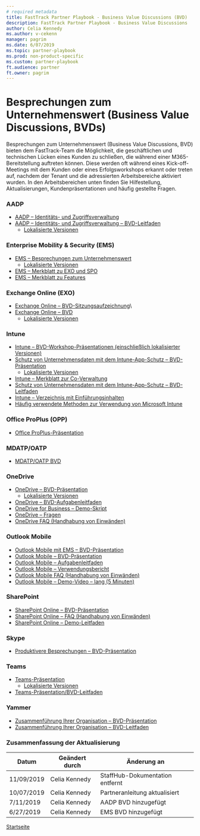 ```yaml
---  
# required metadata  
title: FastTrack Partner Playbook - Business Value Discussions (BVD)
description: FastTrack Partner Playbook - Business Value Discussions
author: Celia Kennedy
ms.author: v-cekenn
manager: pagrim
ms.date: 6/07/2019
ms.topic: partner-playbook  
ms.prod: non-product-specific  
ms.custom: partner-playbook  
ft.audience: partner
ft.owner: pagrim
---  
```


# Besprechungen zum Unternehmenswert (Business Value Discussions, BVDs)

​Besprechungen zum Unternehmenswert (Business Value Discussions, BVD) bieten dem FastTrack-Team die Möglichkeit, die geschäftlichen und technischen Lücken eines Kunden zu schließen, die während einer M365-Bereitstellung auftreten können. Diese werden oft während eines Kick-off-Meetings mit dem Kunden oder eines Erfolgsworkshops erkannt oder treten auf, nachdem der Tenant und die adressierten Arbeitsbereiche aktiviert wurden. In den Arbeitsbereichen unten finden Sie Hilfestellung, Aktualisierungen, Kundenpräsentationen und häufig gestellte Fragen.

###  AADP

- [AADP – Identitäts- und Zugriffsverwaltung](https://ftdocs-bcm.azureedge.net/public/playbook-aadp-identity-and-access-management-bvd-deck-en-us-v1)
- [AADP – Identitäts- und Zugriffsverwaltung – BVD-Leitfaden](https://ftdocs-bcm.azureedge.net/public/playbook-guidence-aadp-identityandacessmanagement-v1)
  - [Lokalisierte Versionen](https://ftdocs-bcm.azureedge.net/public/aadp-identity-access-management-bvd-deck-localized-v1.docx)

### Enterprise Mobility & Security (EMS)

- [EMS – Besprechungen zum Unternehmenswert](https://fasttrack-docs.microsoft.com/collateral/ems-content.html)
  - [Lokalisierte Versionen](https://ftdocs-bcm.azureedge.net/public/ems-bvd-localized-list-v1.docx)
- [EMS – Merkblatt zu EXO und SPO](https://ftdocs-bcm.azureedge.net/public/playbook-ems-cheat-sheet-exo-and-spo-v1)
- [EMS – Merkblatt zu Features](https://ftdocs-bcm.azureedge.net/public/playbook-ems-features-cheat-sheet-v1)

### Exchange Online (EXO)

- [Exchange Online – BVD-Sitzungsaufzeichnung](http://aka.ms/exobvd)\
- [Exchange Online – BVD](https://ftdocs-bcm.azureedge.net/public/en-us-exchangeonline-businessvaluediscussion-v1.pptx)
  - [Lokalisierte Versionen](https://ftdocs-bcm.azureedge.net/public/ja-jp-exchangeonline-businessvaluediscussion-v1.pptx)

### Intune

- [Intune – BVD-Workshop-Präsentationen (einschließlich lokalisierter Versionen)](https://ftdocs-bcm.azureedge.net/public/playbook-localized-intune-bvd-workshop-decks)
- [Schutz von Unternehmensdaten mit dem Intune-App-Schutz – BVD-Präsentation](https://ftdocs-bcm.azureedge.net/public/playbook-intune-protect-corporate-data-en-us-v1)
  - [Lokalisierte Versionen](https://ftdocs-bcm.azureedge.net/public/intune-protect-corporate-data-localized-list-v1.docx) 
- [Intune – Merkblatt zur Co-Verwaltung](https://ftdocs-bcm.azureedge.net/public/playbook-intune-co-management-cheet-sheet-v1)
- [Schutz von Unternehmensdaten mit dem Intune-App-Schutz – BVD-Leitfaden](https://ftdocs-bcm.azureedge.net/public/playbook-protect-corporate-data-intune-app-protection-guide-v1)
- [Intune – Verzeichnis mit Einführungsinhalten](https://ftdocs-bcm.azureedge.net/public/playbook-intune-adoption-content-directory-v1)
- [Häufig verwendete Methoden zur Verwendung von Microsoft Intune](https://docs.microsoft.com/en-us/intune/fundamentals/common-scenarios)

### Office ProPlus (OPP)

- [Office ProPlus-Präsentation](https://ftdocs-bcm.azureedge.net/public/partner-0365-pitch-deck-v1.pdf)

### MDATP/OATP

- [MDATP/OATP BVD](https://ftdocs-bcm.azureedge.net/public/en-us-mdatp-oatp-bvd-v1.pptx)

### OneDrive

- [OneDrive – BVD-Präsentation](https://aka.ms/enOneDriveBVDDeck)
  - [Lokalisierte Versionen](https://ftdocs-bcm.azureedge.net/public/localized-onedrive-bvd-deck-v1.docx)
- [OneDrive – BVD-Aufgabenleitfaden](https://ftdocs-bcm.azureedge.net/public/playbook-onedrive-bvd-task-guide-v1)
- [OneDrive for Business – Demo-Skript](https://ftdocs-bcm.azureedge.net/public/palybook-onedrive-for-business-demo-script-v1)
- [OneDrive – Fragen](https://aka.ms/OneDriveProbingQuestions)
- [OneDrive FAQ (Handhabung von Einwänden)](https://aka.ms/FRPHubOneDriveObjectionHandler)

###  Outlook Mobile

- [Outlook Mobile mit EMS – BVD-Präsentation](https://ftdocs-bcm.azureedge.net/public/playbook-outlook-mobile-ems-bvd-deck)
- [Outlook Mobile – BVD-Präsentation](https://ftdocs-bcm.azureedge.net/public/playbook-outlook-mobile-bvd-deck-v1)
- [​Outlook Mobile – Aufgabenleitfaden](https://ftdocs-bcm.azureedge.net/public/playbook-outlook-mobile-guide-v1)
- [Outlo​ok Mobile – Verwendungsbericht](https://ftdocs-bcm.azureedge.net/public/playbook-outlook-mobile-usage-report-v1)
- [Outlook Mobile FAQ (Handhabung von Einwänden)](https://ftdocs-bcm.azureedge.net/public/objection-handlers-faq-outlook-mobile-v1.pdf)
- [Outlook Mobile – Demo-Video – lang (5 Minuten)](https://aka.ms/OLMobileDemo)

### SharePoint

- [SharePoint Online – BVD-Präsentation](https://ftdocs-bcm.azureedge.net/public/playbook-sharepoint-bvd-deck-v1)
- [SharePoint Online – FAQ (Handhabung von Einwänden)](https://ftdocs-bcm.azureedge.net/public/playbook-sharepoint-online-faq-objection-handler-v1)
- [SharePoint Online – Demo-Leitfaden](https://ftdocs-bcm.azureedge.net/public/palybook-sharepoint-online-demo-guide-v1)

###  Skype

- [Produktivere Besprechungen – BVD-Präsentation](https://ftdocs-bcm.azureedge.net/public/playbook-sfb-make-meetings-matter-deck-v1)

### Teams

- [Teams-Präsentation](https://ftdocs-bcm.azureedge.net/public/teams-customer-pitch-deck-v1.pptx)
  - [Lokalisierte Versionen](https://ftdocs-bcm.azureedge.net/public/localized-teams-pitch-deck-v1.docx) 
- [Teams-Präsentation/BVD-Leitfaden](https://ftdocs-bcm.azureedge.net/public/teams-bvd-guidance-v1.pdf)

### Yammer

- [Zusammenführung Ihrer Organisation – BVD-Präsentation](https://ftdocs-bcm.azureedge.net/public/playbook-yammer-bring-your-organization-together-deck-v1)
- [Zusammenführung Ihrer Organisation – BVD-Leitfaden](https://ftdocs-bcm.azureedge.net/public/playbook-yammer-bring-your-organization-together-guide-v1)

### Zusammenfassung der Aktualisierung

| Datum       | Geändert durch       | Änderung an              |
| ---------- | ----------------- | ------------------------- |
| 11/09/2019  | Celia Kennedy    | StaffHub-Dokumentation entfernt|
| 10/07/2019  | Celia Kennedy    | Partneranleitung aktualisiert|
| 7/11/2019  | Celia Kennedy     | AADP BVD hinzugefügt|
| 6/27/2019  | Celia Kennedy     | EMS BVD hinzugefügt|

[Startseite](http://partner-docs.microsoft.com)
